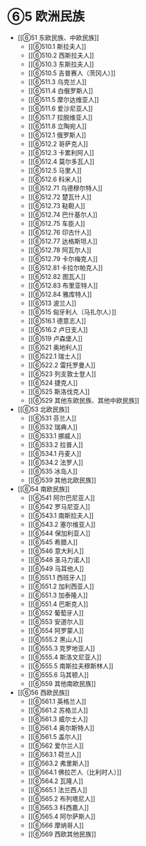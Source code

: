 # ⑥5 欧洲民族

- [[⑥51 东欧民族、中欧民族]]
	- [[⑥510.1 斯拉夫人]]
	- [[⑥510.2 西斯拉夫人]]
	- [[⑥510.3 东斯拉夫人]]
	- [[⑥510.5 吉普赛人（茨冈人）]]
	- [[⑥511.3 乌克兰人]]
	- [[⑥511.4 白俄罗斯人]]
	- [[⑥511.5 摩尔达维亚人]]
	- [[⑥511.6 爱沙尼亚人]]
	- [[⑥511.7 拉脱维亚人]]
	- [[⑥511.8 立陶宛人]]
	- [[⑥512.1 俄罗斯人]]
	- [[⑥512.2 哥萨克人]]
	- [[⑥512.3 卡累利阿人]]
	- [[⑥512.4 莫尔多瓦人]]
	- [[⑥512.5 马里人]]
	- [[⑥512.6 科米人]]
	- [[⑥512.71 乌德穆尔特人]]
	- [[⑥512.72 楚瓦什人]]
	- [[⑥512.73 鞑靼人]]
	- [[⑥512.74 巴什基尔人]]
	- [[⑥512.75 车臣人]]
	- [[⑥512.76 印古什人]]
	- [[⑥512.77 达格斯坦人]]
	- [[⑥512.78 阿瓦尔人]]
	- [[⑥512.79 卡尔梅克人]]
	- [[⑥512.81 卡拉尔帕克人]]
	- [[⑥512.82 图瓦人]]
	- [[⑥512.83 布里亚特人]]
	- [[⑥512.84 雅库特人]]
	- [[⑥513 波兰人]]
	- [[⑥515 匈牙利人（马扎尔人）]]
	- [[⑥516.1 德意志人]]
	- [[⑥516.2 卢日支人]]
	- [[⑥519 卢森堡人]]
	- [[⑥521 奥地利人]]
	- [[⑥522.1 瑞士人]]
	- [[⑥522.2 雷托罗曼人]]
	- [[⑥523 列支敦士登人]]
	- [[⑥524 捷克人]]
	- [[⑥525 斯洛伐克人]]
	- [[⑥529 其他东欧民族、其他中欧民族]]
- [[⑥53 北欧民族]]
	- [[⑥531 芬兰人]]
	- [[⑥532 瑞典人]]
	- [[⑥533.1 挪威人]]
	- [[⑥533.2 拉普人]]
	- [[⑥534.1 丹麦人]]
	- [[⑥534.2 法罗人]]
	- [[⑥535 冰岛人]]
	- [[⑥539 其他北欧民族]]
- [[⑥54 南欧民族]]
	- [[⑥541 阿尔巴尼亚人]]
	- [[⑥542 罗马尼亚人]]
	- [[⑥543.1 南斯拉夫人]]
	- [[⑥543.2 塞尔维亚人]]
	- [[⑥544 保加利亚人]]
	- [[⑥545 希腊人]]
	- [[⑥546 意大利人]]
	- [[⑥548 圣马力诺人]]
	- [[⑥549 马耳他人]]
	- [[⑥551.1 西班牙人]]
	- [[⑥551.2 加利西亚人]]
	- [[⑥551.3 加泰隆人]]
	- [[⑥551.4 巴斯克人]]
	- [[⑥552 葡萄牙人]]
	- [[⑥553 安道尔人]]
	- [[⑥554 阿罗蒙人]]
	- [[⑥555.2 黑山人]]
	- [[⑥555.3 克罗地亚人]]
	- [[⑥555.4 斯洛文尼亚人]]
	- [[⑥555.5 南斯拉夫穆斯林人]]
	- [[⑥555.6 马其顿人]]
	- [[⑥559 其他南欧民族]]
- [[⑥56 西欧民族]]
	- [[⑥561.1 英格兰人]]
	- [[⑥561.2 苏格兰人]]
	- [[⑥561.3 威尔士人]]
	- [[⑥561.4 奥尔斯特人]]
	- [[⑥561.5 盖尔人]]
	- [[⑥562 爱尔兰人]]
	- [[⑥563.1 荷兰人]]
	- [[⑥563.2 弗里斯人]]
	- [[⑥564.1 佛拉芒人（比利时人）]]
	- [[⑥564.2 瓦隆人]]
	- [[⑥565.1 法兰西人]]
	- [[⑥565.2 布列塔尼人]]
	- [[⑥565.3 科西嘉人]]
	- [[⑥565.4 阿尔萨斯人]]
	- [[⑥566 摩纳哥人]]
	- [[⑥569 西欧其他民族]]
